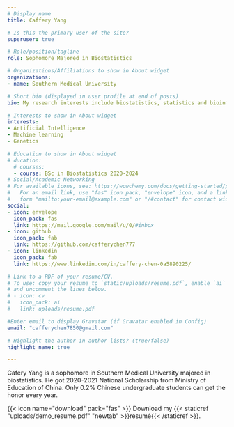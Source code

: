 ```yaml
---
# Display name
title: Caffery Yang

# Is this the primary user of the site?
superuser: true

# Role/position/tagline
role: Sophomore Majored in Biostatistics

# Organizations/Affiliations to show in About widget
organizations:
- name: Southern Medical University

# Short bio (displayed in user profile at end of posts)
bio: My research interests include biostatistics, statistics and bioinfo.

# Interests to show in About widget
interests:
- Artificial Intelligence
- Machine learning
- Genetics

# Education to show in About widget
# ducation:
  # courses:
  - course: BSc in Biostatistics 2020-2024
# Social/Academic Networking
# For available icons, see: https://wowchemy.com/docs/getting-started/page-builder/#icons
#   For an email link, use "fas" icon pack, "envelope" icon, and a link in the
#   form "mailto:your-email@example.com" or "/#contact" for contact widget.
social:
- icon: envelope
  icon_pack: fas
  link: https://mail.google.com/mail/u/0/#inbox
- icon: github
  icon_pack: fab
  link: https://github.com/cafferychen777
- icon: linkedin
  icon_pack: fab
  link: https://www.linkedin.com/in/caffery-chen-0a5890225/

# Link to a PDF of your resume/CV.
# To use: copy your resume to `static/uploads/resume.pdf`, enable `ai` icons in `params.toml`, 
# and uncomment the lines below.
# - icon: cv
#   icon_pack: ai
#   link: uploads/resume.pdf

#Enter email to display Gravatar (if Gravatar enabled in Config)
email: "cafferychen7850@gmail.com"

# Highlight the author in author lists? (true/false)
highlight_name: true

---
```


Cafery Yang is a sophomore in Southern Medical University majored in biostatistics. He got 2020-2021 National Scholarship from Ministry of Education of China. Only 0.2% Chinese undergraduate students can get the honor every year. 

{{< icon name="download" pack="fas" >}} Download my {{< staticref "uploads/demo_resume.pdf" "newtab" >}}resumé{{< /staticref >}}.
